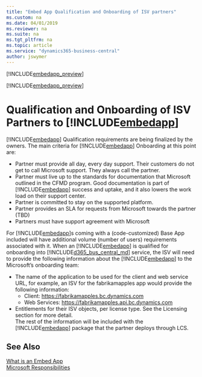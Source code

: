 ```yaml
---
title: "Embed App Qualification and Onboarding of ISV partners"
ms.custom: na
ms.date: 04/01/2019
ms.reviewer: na
ms.suite: na
ms.tgt_pltfrm: na
ms.topic: article
ms.service: "dynamics365-business-central"
author: jswymer
---
```

[!INCLUDE[embedapp_preview](../developer/includes/embedapp_preview.md)]

[!INCLUDE[embedapp_preview](../developer/includes/embedapp_preview.md)]

# Qualification and Onboarding of ISV Partners to [!INCLUDE[embedapp](../developer/includes/embedapp.md)]
 
[!INCLUDE[embedapp](../developer/includes/embedapp.md)] Qualification requirements are being finalized by the owners. The main criteria for [!INCLUDE[embedapp](../developer/includes/embedapp.md)] Onboarding at this point are: 
-   Partner must provide all day, every day support. Their customers do not get to call Microsoft support. They always call the partner. 
-   Partner must live up to the standards for documentation that Microsoft outlined in the CFMD program. Good documentation is part of [!INCLUDE[embedapp](../developer/includes/embedapp.md)] success and uptake, and it also lowers the work load on their support center. 
-   Partner is committed to stay on the supported platform. 
-   Partner provides an SLA for requests from Microsoft towards the partner (TBD)   
-   Partners must have support agreement with Microsoft

For [!INCLUDE[embedapp](../developer/includes/embedapp.md)]s coming with a (code-customized) Base App included will have additional volume (number of users) requirements associated with it. 
When an [!INCLUDE[embedapp](../developer/includes/embedapp.md)] is qualified for onboarding into [!INCLUDE[d365_bus_central_md](../developer/includes/d365_bus_central_md.md)] service, the ISV will need to provide the following information about the [!INCLUDE[embedapp](../developer/includes/embedapp.md)] to the Microsoft’s onboarding team: 
-   The name of the application to be used for the client and web service URL, for example, an ISV for the fabrikamapples app would provide the following information: 
    -   Client:  https://fabrikamapples.bc.dynamics.com 
    -   Web Services:  https://fabrikamapples.api.bc.dynamics.com  
-   Entitlements for their ISV objects, per license type. See the Licensing section for more detail.  
The rest of the information will be included with the [!INCLUDE[embedapp](../developer/includes/embedapp.md)] package that the partner deploys through LCS.

 
## See Also  
[What is an Embed App](embed-app-overview.md)  
[Microsoft Responsibilities](embed-app-microsoft-responsibilities.md)  

